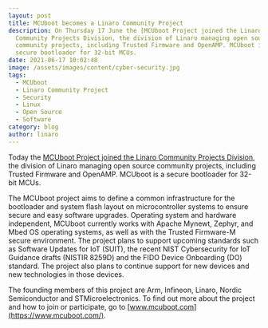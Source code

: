 ```yaml
---
layout: post
title: MCUboot becomes a Linaro Community Project
description: On Thursday 17 June the [MCUboot Project joined the Linaro
  Community Projects Division, the division of Linaro managing open source
  community projects, including Trusted Firmware and OpenAMP. MCUboot is a
  secure bootloader for 32-bit MCUs.
date: 2021-06-17 10:02:48
image: /assets/images/content/cyber-security.jpg
tags:
  - MCUboot
  - Linaro Community Project
  - Security
  - Linux
  - Open Source
  - Software
category: blog
author: linaro
---
```

Today the [MCUboot Project joined the Linaro Community Projects Division](https://www.mcuboot.com/news/blog/mcuboot-project-joins-linaro-community-projects-division/), the division of Linaro managing open source community projects, including Trusted Firmware and OpenAMP. MCUboot is a secure bootloader for 32-bit MCUs.

The MCUboot project aims to define a common infrastructure for the bootloader and system flash layout on microcontroller systems to ensure secure and easy software upgrades. Operating system and hardware independent, MCUboot currently works with Apache Mynewt, Zephyr, and Mbed OS operating systems, as well as with the Trusted Firmware-M secure environment. The project plans to support upcoming standards such as Software Updates for  IoT (SUIT), the recent NIST Cybersecurity for IoT Guidance drafts (NISTIR 8259D) and the FIDO Device Onboarding (DO) standard. The project also plans to continue support for new devices and new technologies in those devices.

The founding members of this project are Arm, Infineon, Linaro, Nordic Semiconductor and STMicroelectronics. To find out more about the project and how to join or participate, go to [www.mcuboot.com](https://www.mcuboot.com/).